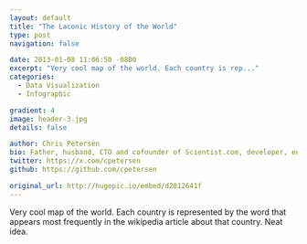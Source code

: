```yaml
---
layout: default
title: "The Laconic History of the World"
type: post
navigation: false

date: 2013-01-08 11:06:50 -0800
excerpt: "Very cool map of the world. Each country is rep..."
categories:
  - Data Visualization
  - Infographic

gradient: 4
image: header-3.jpg
details: false

author: Chris Petersen
bio: Father, husband, CTO and cofounder of Scientist.com, developer, entrepreneur and technologist.
twitter: https://x.com/cpetersen
github: https://github.com/cpetersen

original_url: http://hugepic.io/embed/d2012641f
---
```



Very cool map of the world. Each country is represented by the word that appears most frequently in the wikipedia article about that country. Neat idea.
